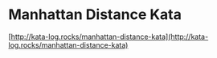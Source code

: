 # Manhattan Distance Kata
[http://kata-log.rocks/manhattan-distance-kata](http://kata-log.rocks/manhattan-distance-kata)